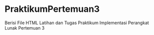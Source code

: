 # PraktikumPertemuan3
Berisi File HTML Latihan dan Tugas Praktikum Implementasi Perangkat Lunak Pertemuan 3
